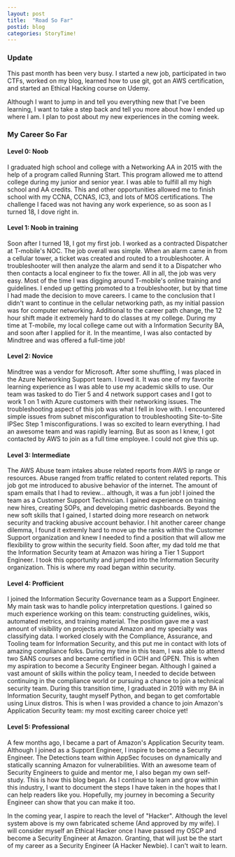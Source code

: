 ```yaml
---
layout: post
title:  "Road So Far"
postid: blog
categories: StoryTime!
---
```


### Update
This past month has been very busy. I started a new job, participated in two CTFs, worked on my blog, learned how to use git, got an AWS certification, and started an Ethical Hacking course on Udemy.

Although I want to jump in and tell you everything new that I've been learning, I want to take a step back and tell you more about how I ended up where I am. I plan to post about my new experiences in the coming week.

### My Career So Far

#### Level 0: Noob
I graduated high school and college with a Networking AA in 2015 with the help of a program called Running Start. This program allowed me to attend college during my junior and senior year. I was able to fulfill all my high school and AA credits. This and other opportunities allowed me to finish school with my CCNA, CCNAS, IC3, and lots of MOS certifications. The challenge I faced was not having any work experience, so as soon as I turned 18, I dove right in.

#### Level 1: Noob in training
Soon after I turned 18, I got my first job. I worked as a contracted Dispatcher at T-mobile's NOC. The job overall was simple. When an alarm came in from a cellular tower, a ticket was created and routed to a troubleshooter. A troubleshooter will then analyze the alarm and send it to a Dispatcher who then contacts a local engineer to fix the tower. All in all, the job was very easy. Most of the time I was digging around T-mobile's online training and guidelines. I ended up getting promoted to a troubleshooter, but by that time I had made the decision to move careers. I came to the conclusion that I didn't want to continue in the cellular networking path, as my initial passion was for computer networking. Additional to the career path change, the 12 hour shift made it extremely hard to do classes at my college. During my time at T-mobile, my local college came out with a Information Security BA, and soon after I applied for it. In the meantime, I was also contacted by Mindtree and was offered a full-time job!

#### Level 2: Novice
Mindtree was a vendor for Microsoft. After some shuffling, I was placed in the Azure Networking Support team. I loved it. It was one of my favorite learning experience as I was able to use my academic skills to use. Our team was tasked to do Tier 5 and 4 network support cases and I got to work 1 on 1 with Azure customers with their networking issues. The troubleshooting aspect of this job was what I fell in love with. I encountered simple issues from subnet misconfiguration to troubleshooting Site-to-Site IPSec Step 1 misconfigurations. I was so excited to learn everything. I had an awesome team and was rapidly learning. But as soon as I knew, I got contacted by AWS to join as a full time employee. I could not give this up.

#### Level 3: Intermediate
The AWS Abuse team intakes abuse related reports from AWS ip range or resources. Abuse ranged from traffic related to content related reports. This job got me introduced to abusive behavior of the internet. The amount of spam emails that I had to review... although, it was a fun job! I joined the team as a Customer Support Technician. I gained experience on training new hires, creating SOPs, and developing metric dashboards. Beyond the new soft skills that I gained, I started doing more research on network security and tracking abusive account behavior. I hit another career change dilemma, I found it extremly hard to move up the ranks within the Customer Support organization and knew I needed to find a position that will allow me flexibility to grow within the security field. Soon after, my dad told me that the Information Security team at Amazon was hiring a Tier 1 Support Engineer. I took this opportunity and jumped into the Information Security organization. This is where my road began within security.

#### Level 4: Profficient
I joined the Information Security Governance team as a Support Engineer. My main task was to handle policy interpretation questions. I gained so much experience working on this team: constructing guidelines, wikis, automated metrics, and training material. The position gave me a vast amount of visibility on projects around Amazon and my specialty was classifying data. I worked closely with the Compliance, Assurance, and Tooling team for Information Security, and this put me in contact with lots of amazing compliance folks. During my time in this team, I was able to attend two SANS courses and became certified in GCIH and GPEN. This is when my aspiration to become a Security Engineer began. Although I gained a vast amount of skills within the policy team, I needed to decide between continuing in the compliance world or pursuing a chance to join a technical security team. During this transition time, I graduated in 2019 with my BA in Information Security, taught myself Python, and began to get comfortable using Linux distros. This is when I was provided a chance to join Amazon's Application Security team: my most exciting career choice yet!

#### Level 5: Professional
A few months ago, I became a part of Amazon's Application Security team. Although I joined as a Support Engineer, I inspire to become a Security Engineer. The Detections team within AppSec focuses on dynamically and statically scanning Amazon for vulnerabilities. With an awesome team of Security Engineers to guide and mentor me, I also began my own self-study. This is how this blog began. As I continue to learn and grow within this industry, I want to document the steps I have taken in the hopes that I can help readers like you. Hopefully, my journey in becoming a Security Engineer can show that you can make it too.

In the coming year, I aspire to reach the level of "Hacker". Although the level system above is my own fabricated scheme (And approved by my wife). I will consider myself an Ethical Hacker once I have passed my OSCP and become a Security Engineer at Amazon. Granting, that will just be the start of my career as a Security Engineer (A Hacker Newbie). I can't wait to learn.
